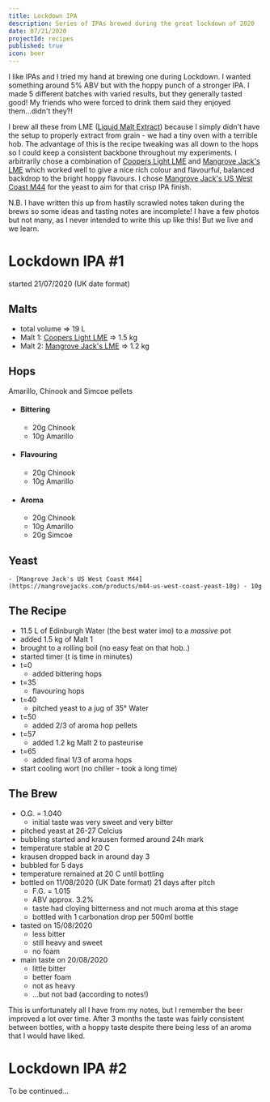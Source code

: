 ```yaml
---
title: Lockdown IPA
description: Series of IPAs brewed during the great lockdown of 2020
date: 07/21/2020
projectId: recipes
published: true
icon: beer
---
```

 <script>
    import FaIcon from "../lib/components/utils/FaIcon.svelte"
</script>


I like IPAs and I tried my hand at brewing one during Lockdown. I wanted something around 5% ABV but with the hoppy punch of a stronger IPA. I made 5 different batches with varied results, but they generally tasted good! My friends who were forced to drink them said they enjoyed them...didn't they?!

I brew all these from LME ([Liquid Malt Extract](https://en.wikipedia.org/wiki/Malt#Malt_extract_types)) because I simply didn't have the setup to properly extract from grain - we had a tiny oven with a terrible hob. The advantage of this is the recipe tweaking was all down to the hops so I could keep a consistent backbone throughout my experiments. I arbitrarily chose a combination of [Coopers Light LME](https://www.diybeer.com/us/thomas-coopers-light-malt-extract.html) and [Mangrove Jack's LME](https://mangrovejacks.com/products/pure-liquid-malt-extract-light-1-5kg) which worked well to give a nice rich colour and flavourful, balanced backdrop to the bright hoppy flavours. I chose [Mangrove Jack's US West Coast M44](https://mangrovejacks.com/products/m44-us-west-coast-yeast-10g) for the yeast to aim for that crisp IPA finish.

N.B. I have written this up from hastily scrawled notes taken during the brews so some ideas and tasting notes are incomplete! I have a few photos but not many, as I never intended to write this up like this! But we live and we learn.

# Lockdown IPA #1
started 21/07/2020 (UK date format)

## Malts <FaIcon icon="wheat-awn"/>
- total volume => 19 L
- Malt 1: [Coopers Light LME](https://www.diybeer.com/us/thomas-coopers-light-malt-extract.html) => 1.5 kg
- Malt 2: [Mangrove Jack's LME](https://mangrovejacks.com/products/pure-liquid-malt-extract-light-1-5kg) => 1.2 kg

## Hops <FaIcon icon="leaf"/>
Amarillo, Chinook and Simcoe pellets

- #### Bittering
    - 20g Chinook
    - 10g Amarillo
- #### Flavouring
    - 20g Chinook
    - 10g  Amarillo
- #### Aroma
    - 20g Chinook
    - 10g Amarillo
    - 20g Simcoe

## Yeast <FaIcon icon="wand-sparkles"/>
    - [Mangrove Jack's US West Coast M44](https://mangrovejacks.com/products/m44-us-west-coast-yeast-10g) - 10g

## The Recipe <FaIcon icon="scroll"/>

- 11.5 L of Edinburgh Water (the best water imo) to a *massive* pot
- added 1.5 kg of Malt 1
- brought to a rolling boil (no easy feat on that hob..)
- started timer (t is time in minutes)
- <span class="highlight">t=0</span>
    - added bittering hops
- <span class="highlight">t=35</span>
    - flavouring hops
- <span class="highlight">t=40</span>
    - pitched yeast to a jug of 35° Water
- <span class="highlight">t=50</span>
    - added 2/3 of aroma hop pellets
- <span class="highlight">t=57</span>
    - added 1.2 kg Malt 2 to pasteurise
- <span class="highlight">t=65</span>
    - added final 1/3 of aroma hops
- start cooling wort (no chiller - took a long time)

## The Brew <FaIcon icon="jar-wheat"/>

- O.G. = 1.040
    - initial taste was very sweet and very bitter
- pitched yeast at 26-27 Celcius
- bubbling started and krausen formed around 24h mark
- temperature stable at 20 C
- krausen dropped back in around day 3
- bubbled for 5 days
- temperature remained at 20 C until bottling
- bottled on 11/08/2020 (UK Date format) 21 days after pitch
    - F.G. = 1.015
    - ABV approx. 3.2%
    - taste had cloying bitterness and not much aroma at this stage
    - bottled with 1 carbonation drop per 500ml bottle
- tasted on 15/08/2020
    - less bitter
    - still heavy and sweet
    - no foam
- main taste on 20/08/2020
    - little bitter
    - better foam
    - not as heavy
    - ...but not bad (according to notes!)

This is unfortunately all I have from my notes, but I remember the beer improved a lot over time. After 3 months the taste was fairly consistent between bottles, with a hoppy taste despite there being less of an aroma that I would have liked.

# Lockdown IPA #2
To be continued...

